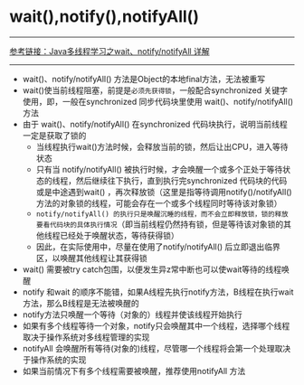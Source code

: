 # wait(),notify(),notifyAll()

---

[参考链接：Java多线程学习之wait、notify/notifyAll 详解](https://www.cnblogs.com/moongeek/p/7631447.html)

---

+ wait()、notify/notifyAll() 方法是Object的本地final方法，无法被重写
+ wait()使当前线程阻塞，前提是`必须先获得锁`，一般配合synchronized 关键字使用，即，一般在synchronized 同步代码块里使用 wait()、notify/notifyAll() 方法
+ 由于 wait()、notify/notifyAll() 在synchronized 代码块执行，说明当前线程一定是获取了锁的
  + 当线程执行wait()方法时候，会释放当前的锁，然后让出CPU，进入等待状态
  + 只有当 notify/notifyAll() 被执行时候，才会唤醒一个或多个正处于等待状态的线程，然后继续往下执行，直到执行完synchronized 代码块的代码或是中途遇到wait() ，再次释放锁（这里是指等待调用notify()/notifyAll()方法的对象锁的线程，可能会存在一个或多个线程同时等待该对象锁）
  + `notify/notifyAll() 的执行只是唤醒沉睡的线程，而不会立即释放锁，锁的释放要看代码块的具体执行情况`（即当前线程仍然持有锁，但是等待该对象锁的其他线程已经处于唤醒状态，等待获得锁）
  + 因此，在实际使用中，尽量在使用了notify/notifyAll() 后立即退出临界区，以唤醒其他线程让其获得锁
+ wait() 需要被try catch包围，以便发生异z常中断也可以使wait等待的线程唤醒
+ notify 和wait 的顺序不能错，如果A线程先执行notify方法，B线程在执行wait方法，那么B线程是无法被唤醒的
+ notify方法只唤醒一个等待（对象的）线程并使该线程开始执行
+ 如果有多个线程等待一个对象，notify只会唤醒其中一个线程，选择哪个线程取决于操作系统对多线程管理的实现
+ notifyAll 会唤醒所有等待(对象的)线程，尽管哪一个线程将会第一个处理取决于操作系统的实现
+ 如果当前情况下有多个线程需要被唤醒，推荐使用notifyAll 方法
